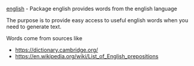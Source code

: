 [english](https://pkg.go.dev/github.com/gregoryv/english) - Package
english provides words from the english language

The purpose is to provide easy access to useful english words when you
need to generate text.

Words come from sources like

- https://dictionary.cambridge.org/
- https://en.wikipedia.org/wiki/List_of_English_prepositions

